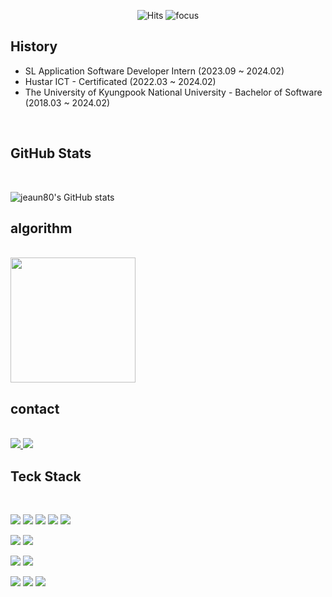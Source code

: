 <div align='center'>

![Hits](https://hits.seeyoufarm.com/api/count/incr/badge.svg?url=https%3A%2F%2Fgithub.com%2Fjeaun80%2Fhit-counter&count_bg=%2379C83D&title_bg=%23555555&icon=&icon_color=%23E7E7E7&title=hits&edge_flat=false)
![focus](https://img.shields.io/badge/focus-backend-orange)

 </div>

## History
- SL Application Software Developer Intern (2023.09 ~ 2024.02)
- Hustar ICT - Certificated (2022.03 ~ 2024.02)
- The University of Kyungpook National University - Bachelor of Software (2018.03 ~ 2024.02)

<br/>
 
## GitHub Stats
<br/>

![jeaun80's GitHub stats](https://github-readme-stats.vercel.app/api?username=jeaun80&show_icons=true&theme=radical)

## algorithm 
<br/>
<img height="200px" src="http://mazassumnida.wtf/api/v2/generate_badge?boj=jeaun80">

## contact
<br/>

<a href="https://www.notion.so/Solt-Wagner-5280458fe10d48d8a866fcbf29a7bb2e?pvs=4/9107e0be6ccf438b9efb806656208df3">
  <img src="https://img.shields.io/badge/Portfolio-181717?style=for-the-badge&logo=Portfolio&logoColor=white"/>
</a>
<a href="https://velog.io/@jeaun80">
  <img src="https://img.shields.io/badge/Velog-1EBC8F?style=for-the-badge&logo=velog&logoColor=white"/>
</a>
  
## Teck Stack
 <br/>
 
 <img src="https://img.shields.io/badge/JAVA-007396?style=for-the-badge&logo=java&logoColor=white"> <img src = "https://img.shields.io/badge/python-3670A0?style=for-the-badge&logo=python&logoColor=ffdd54"> <img src = "https://img.shields.io/badge/c%23-%23239120.svg?style=for-the-badge&logo=c-sharp&logoColor=white"> <img src="https://img.shields.io/badge/C++-00599C?style=for-the-badge&logo=C++&logoColor=white"> <img src="https://img.shields.io/badge/C-A8B9CC?style=for-the-badge&logo=C&logoColor=white">
 
 <img src="https://img.shields.io/badge/Spring Boot-6DB33F?style=for-the-badge&logo=Spring Boot&logoColor=white"> <img src="https://img.shields.io/badge/Spring-6DB33F?style=for-the-badge&logo=Spring&logoColor=white">
 
 
 <img src="https://img.shields.io/badge/mysql-4479A1?style=for-the-badge&logo=mysql&logoColor=white"> <img src="https://img.shields.io/badge/amazonrds-527FFF?style=for-the-badge&logo=amazonrds&logoColor=white"> 
 
<img src="https://img.shields.io/badge/amazons3-569A31?style=for-the-badge&logo=amazons3&logoColor=white"> <img src="https://img.shields.io/badge/github-181717?style=for-the-badge&logo=github&logoColor=white"> <img src = "https://img.shields.io/badge/docker-%230db7ed.svg?style=for-the-badge&logo=docker&logoColor=white">
